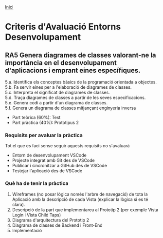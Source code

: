 [Inici](README.md)
# Criteris d'Avaluació Entorns Desenvolupament

## RA5 Genera diagrames de classes valorant-ne la importància en el desenvolupament d'aplicacions i emprant eines específiques.<br/>
5.a. Identifica els conceptes bàsics de la programació orientada a objectes.<br/>
5.b. Fa servir eines per a l'elaboració de diagrames de classes.<br/>
5.c. Interpreta el significat de diagrames de classes.<br/>
5.d. Traça diagrames de classes a partir de les seves especificacions.<br/>
5.e. Genera codi a partir d'un diagrama de classes.<br/>
5.f. Genera un diagrama de classes mitjançant enginyeria inversa<br/>

- Part teòrica (60%): Test 
- Part pràctica (40%): Prototipus 2  

### Requisits per avaluar la pràctica

Tot el que es faci  sense seguir aquests requisits no s'avaluarà 

- Entorn de desenvolupament VSCode 
- Projecte integrat amb Git des de VSCode 
- Publicar i sincronitzar a GitHub des de VSCode 
- Testejar l'aplicació des de VSCode

### Què ha de tenir la pràctica

1. Wireframes (no posar lògica només l'arbre de navegació) de tota la Aplicació amb la descripció de cada Vista (explicar la lògica si es té clara).
2. Descripció de la part que implementareu al Prototip 2 (per exemple Vista Login i Vista Child Taps)
3. Diagrama d'arquitectura del Prototip 2
4. Diagrama de classes de Backend i Front-End
5. Implementació 
